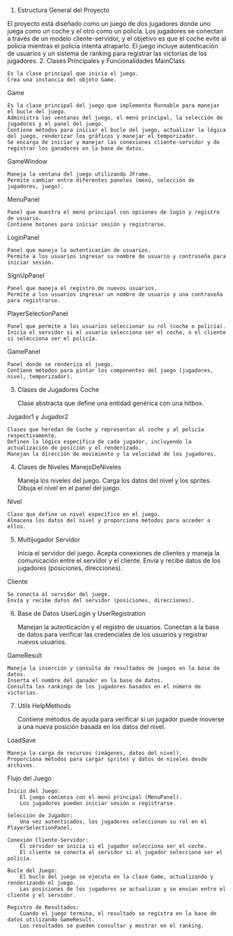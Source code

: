 1. Estructura General del Proyecto

El proyecto está diseñado como un juego de dos jugadores donde uno juega como un coche y el otro como un policía. Los jugadores se conectan a través de un modelo cliente-servidor, y el objetivo es que el coche evite al policía mientras el policía intenta atraparlo. El juego incluye autenticación de usuarios y un sistema de ranking para registrar las victorias de los jugadores.
2. Clases Principales y Funcionalidades
MainClass

    Es la clase principal que inicia el juego.
    Crea una instancia del objeto Game.

Game

    Es la clase principal del juego que implementa Runnable para manejar el bucle del juego.
    Administra las ventanas del juego, el menú principal, la selección de jugadores y el panel del juego.
    Contiene métodos para iniciar el bucle del juego, actualizar la lógica del juego, renderizar los gráficos y manejar el temporizador.
    Se encarga de iniciar y manejar las conexiones cliente-servidor y de registrar los ganadores en la base de datos.

GameWindow

    Maneja la ventana del juego utilizando JFrame.
    Permite cambiar entre diferentes paneles (menú, selección de jugadores, juego).

MenuPanel

    Panel que muestra el menú principal con opciones de login y registro de usuario.
    Contiene botones para iniciar sesión y registrarse.

LoginPanel

    Panel que maneja la autenticación de usuarios.
    Permite a los usuarios ingresar su nombre de usuario y contraseña para iniciar sesión.

SignUpPanel

    Panel que maneja el registro de nuevos usuarios.
    Permite a los usuarios ingresar un nombre de usuario y una contraseña para registrarse.

PlayerSelectionPanel

    Panel que permite a los usuarios seleccionar su rol (coche o policía).
    Inicia el servidor si el usuario selecciona ser el coche, o el cliente si selecciona ser el policía.

GamePanel

    Panel donde se renderiza el juego.
    Contiene métodos para pintar los componentes del juego (jugadores, nivel, temporizador).

3. Clases de Jugadores
Coche

    Clase abstracta que define una entidad genérica con una hitbox.

Jugador1 y Jugador2

    Clases que heredan de Coche y representan al coche y al policía respectivamente.
    Definen la lógica específica de cada jugador, incluyendo la actualización de posición y el renderizado.
    Manejan la dirección de movimiento y la velocidad de los jugadores.

4. Clases de Niveles
ManejoDeNiveles

    Maneja los niveles del juego.
    Carga los datos del nivel y los sprites.
    Dibuja el nivel en el panel del juego.

Nivel

    Clase que define un nivel específico en el juego.
    Almacena los datos del nivel y proporciona métodos para acceder a ellos.

5. Multijugador
Servidor

    Inicia el servidor del juego.
    Acepta conexiones de clientes y maneja la comunicación entre el servidor y el cliente.
    Envía y recibe datos de los jugadores (posiciones, direcciones).

Cliente

    Se conecta al servidor del juego.
    Envía y recibe datos del servidor (posiciones, direcciones).

6. Base de Datos
UserLogin y UserRegistration

    Manejan la autenticación y el registro de usuarios.
    Conectan a la base de datos para verificar las credenciales de los usuarios y registrar nuevos usuarios.

GameResult

    Maneja la inserción y consulta de resultados de juegos en la base de datos.
    Inserta el nombre del ganador en la base de datos.
    Consulta los rankings de los jugadores basados en el número de victorias.

7. Utils
HelpMethods

    Contiene métodos de ayuda para verificar si un jugador puede moverse a una nueva posición basada en los datos del nivel.

LoadSave

    Maneja la carga de recursos (imágenes, datos del nivel).
    Proporciona métodos para cargar sprites y datos de niveles desde archivos.

Flujo del Juego

    Inicio del Juego:
        El juego comienza con el menú principal (MenuPanel).
        Los jugadores pueden iniciar sesión o registrarse.

    Selección de Jugador:
        Una vez autenticados, los jugadores seleccionan su rol en el PlayerSelectionPanel.

    Conexión Cliente-Servidor:
        El servidor se inicia si el jugador selecciona ser el coche.
        El cliente se conecta al servidor si el jugador selecciona ser el policía.

    Bucle del Juego:
        El bucle del juego se ejecuta en la clase Game, actualizando y renderizando el juego.
        Las posiciones de los jugadores se actualizan y se envían entre el cliente y el servidor.

    Registro de Resultados:
        Cuando el juego termina, el resultado se registra en la base de datos utilizando GameResult.
        Los resultados se pueden consultar y mostrar en el ranking.


